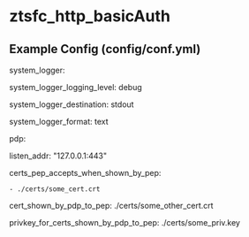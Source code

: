 # ztsfc_http_basicAuth

## Example Config (config/conf.yml)
system_logger:

  system_logger_logging_level: debug

  system_logger_destination: stdout

  system_logger_format: text


pdp:
  
  listen_addr: "127.0.0.1:443"
  
  certs_pep_accepts_when_shown_by_pep:
  
    - ./certs/some_cert.crt
  
  cert_shown_by_pdp_to_pep: ./certs/some_other_cert.crt
  
  privkey_for_certs_shown_by_pdp_to_pep: ./certs/some_priv.key
